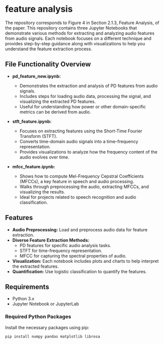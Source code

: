 # feature analysis

The repository corresponds to Figure 4 in Section 2.1.3, Feature Analysis, of the paper. This repository contains three Jupyter Notebooks that demonstrate various methods for extracting and analyzing audio features from audio signals. Each notebook focuses on a different technique and provides step-by-step guidance along with visualizations to help you understand the feature extraction process. 

## File Functionality Overview

- **pd_feature_new.ipynb:**  
  - Demonstrates the extraction and analysis of PD features from audio signals.
  - Includes steps for loading audio data, processing the signal, and visualizing the extracted PD features.
  - Useful for understanding how power or other domain-specific metrics can be derived from audio.

- **stft_feature.ipynb:**  
  - Focuses on extracting features using the Short-Time Fourier Transform (STFT).
  - Converts time-domain audio signals into a time-frequency representation.
  - Provides visualizations to analyze how the frequency content of the audio evolves over time.

- **mfcc_feature.ipynb:**  
  - Shows how to compute Mel-Frequency Cepstral Coefficients (MFCCs), a key feature in speech and audio processing.
  - Walks through preprocessing the audio, extracting MFCCs, and visualizing the results.
  - Ideal for projects related to speech recognition and audio classification.

## Features

- **Audio Preprocessing:** Load and preprocess audio data for feature extraction.
- **Diverse Feature Extraction Methods:** 
  - PD features for specific audio analysis tasks.
  - STFT for time-frequency representation.
  - MFCC for capturing the spectral properties of audio.
- **Visualization:** Each notebook includes plots and charts to help interpret the extracted features.
- **Quantification:** Use logistic classification to quantify the features.

## Requirements

- Python 3.x
- Jupyter Notebook or JupyterLab

### Required Python Packages

Install the necessary packages using pip:

```bash
pip install numpy pandas matplotlib librosa
